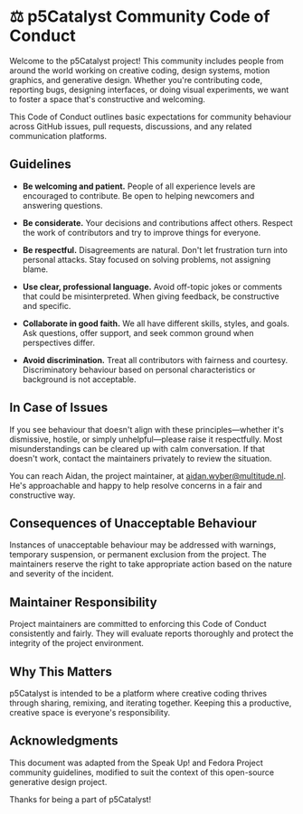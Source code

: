 # ⚖️ p5Catalyst Community Code of Conduct

Welcome to the p5Catalyst project! This community includes people from around the world working on creative coding, design systems, motion graphics, and generative design. Whether you're contributing code, reporting bugs, designing interfaces, or doing visual experiments, we want to foster a space that's constructive and welcoming.

This Code of Conduct outlines basic expectations for community behaviour across GitHub issues, pull requests, discussions, and any related communication platforms.

## Guidelines

* **Be welcoming and patient.** People of all experience levels are encouraged to contribute. Be open to helping newcomers and answering questions.

* **Be considerate.** Your decisions and contributions affect others. Respect the work of contributors and try to improve things for everyone.

* **Be respectful.** Disagreements are natural. Don't let frustration turn into personal attacks. Stay focused on solving problems, not assigning blame.

* **Use clear, professional language.** Avoid off-topic jokes or comments that could be misinterpreted. When giving feedback, be constructive and specific.

* **Collaborate in good faith.** We all have different skills, styles, and goals. Ask questions, offer support, and seek common ground when perspectives differ.

* **Avoid discrimination.** Treat all contributors with fairness and courtesy. Discriminatory behaviour based on personal characteristics or background is not acceptable.

## In Case of Issues

If you see behaviour that doesn't align with these principles—whether it's dismissive, hostile, or simply unhelpful—please raise it respectfully. Most misunderstandings can be cleared up with calm conversation. If that doesn't work, contact the maintainers privately to review the situation.

You can reach Aidan, the project maintainer, at [aidan.wyber@multitude.nl](mailto:aidan.wyber@multitude.nl). He's approachable and happy to help resolve concerns in a fair and constructive way.

## Consequences of Unacceptable Behaviour

Instances of unacceptable behaviour may be addressed with warnings, temporary suspension, or permanent exclusion from the project. The maintainers reserve the right to take appropriate action based on the nature and severity of the incident.

## Maintainer Responsibility

Project maintainers are committed to enforcing this Code of Conduct consistently and fairly. They will evaluate reports thoroughly and protect the integrity of the project environment.

## Why This Matters

p5Catalyst is intended to be a platform where creative coding thrives through sharing, remixing, and iterating together. Keeping this a productive, creative space is everyone's responsibility.

## Acknowledgments

This document was adapted from the Speak Up! and Fedora Project community guidelines, modified to suit the context of this open-source generative design project.

Thanks for being a part of p5Catalyst!
